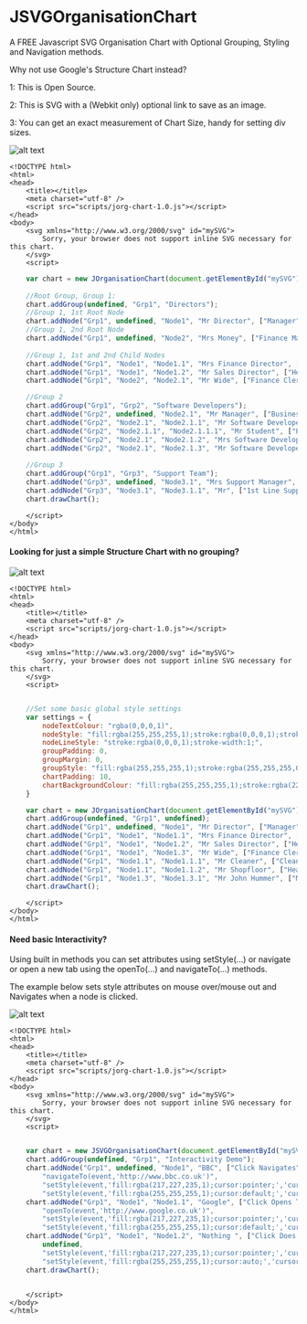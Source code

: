 # JSVGOrganisationChart
A FREE Javascript SVG Organisation Chart with Optional Grouping, Styling and Navigation methods.

Why not use Google's Structure Chart instead? 

1: This is Open Source.

2: This is SVG with a (Webkit only) optional link to save as an image.

3: You can get an exact measurement of Chart Size, handy for setting div sizes.

![alt text](https://github.com/thobbsinteractive/JOrganisationChart/blob/master/basicSVGChartExample.png "Basic Example")

```
<!DOCTYPE html>
<html>
<head>
    <title></title>
	<meta charset="utf-8" />
    <script src="scripts/jorg-chart-1.0.js"></script>
</head>
<body>
    <svg xmlns="http://www.w3.org/2000/svg" id="mySVG">
        Sorry, your browser does not support inline SVG necessary for this chart.
    </svg>
    <script>
```
```javascript
    var chart = new JOrganisationChart(document.getElementById("mySVG"));
    
    //Root Group, Group 1:
    chart.addGroup(undefined, "Grp1", "Directors");
    //Group 1, 1st Root Node 
    chart.addNode("Grp1", undefined, "Node1", "Mr Director", ["Manager", "Runs Everything"]);
    //Group 1, 2nd Root Node 
    chart.addNode("Grp1", undefined, "Node2", "Mrs Money", ["Finance Manager", "Pays for Everything"]);
    
    //Group 1, 1st and 2nd Child Nodes
    chart.addNode("Grp1", "Node1", "Node1.1", "Mrs Finance Director", ["Accountant", "Pays for somethings"]);
    chart.addNode("Grp1", "Node1", "Node1.2", "Mr Sales Director", ["Head of Sales", "Sells Everything"]);
    chart.addNode("Grp1", "Node2", "Node2.1", "Mr Wide", ["Finance Clerk Who has a really long Job Title", "Plays with numbers"]);

    //Group 2
    chart.addGroup("Grp1", "Grp2", "Software Developers");
    chart.addNode("Grp2", undefined, "Node2.1", "Mr Manager", ["Business Manager", "Orders Lackies"]);
    chart.addNode("Grp2", "Node2.1", "Node2.1.1", "Mr Software Developer 1", ["Software Developer", "Makes Bugs", "Cleans Office"]);
    chart.addNode("Grp2", "Node2.1.1", "Node2.1.1.1", "Mr Student", ["Placement Dude", "Tests"]);
    chart.addNode("Grp2", "Node2.1", "Node2.1.2", "Mrs Software Developer 2", ["Software Developer", "Makes Codes"]);
    chart.addNode("Grp2", "Node2.1", "Node2.1.3", "Mr Software Developer 3", ["Software Developer", "Turns Water into Wine"]);
    
    //Group 3
    chart.addGroup("Grp1", "Grp3", "Support Team");
    chart.addNode("Grp3", undefined, "Node3.1", "Mrs Support Manager", ["Business Manager", "Orders Lackies"]);
    chart.addNode("Grp3", "Node3.1", "Node3.1.1", "Mr", ["1st Line Support", "Phone Jocky"]);
    chart.drawChart();
```
```
    </script>
</body>
</html>
```

#### Looking for just a simple Structure Chart with no grouping? ####

![alt text](https://github.com/thobbsinteractive/JOrganisationChart/blob/master/simpleSVGChartExample.png "Simple Structure Chart")

```
<!DOCTYPE html>
<html>
<head>
    <title></title>
	<meta charset="utf-8" />
    <script src="scripts/jorg-chart-1.0.js"></script>
</head>
<body>
    <svg xmlns="http://www.w3.org/2000/svg" id="mySVG">
        Sorry, your browser does not support inline SVG necessary for this chart.
    </svg>
    <script>
```
```javascript

	//Set some basic global style settings 
    var settings = {
        nodeTextColour: "rgba(0,0,0,1)",
        nodeStyle: "fill:rgba(255,255,255,1);stroke:rgba(0,0,0,1);stroke-width:1;",
        nodeLineStyle: "stroke:rgba(0,0,0,1);stroke-width:1;",
        groupPadding: 0,
        groupMargin: 0,
        groupStyle: "fill:rgba(255,255,255,1);stroke:rgba(255,255,255,0);stroke-width:0;",
        chartPadding: 10,
        chartBackgroundColour: "fill:rgba(255,255,255,1);stroke:rgba(220,220,220,1);stroke-width:0;"
    }

    var chart = new JOrganisationChart(document.getElementById("mySVG"), undefined, settings);
    chart.addGroup(undefined, "Grp1", undefined);
    chart.addNode("Grp1", undefined, "Node1", "Mr Director", ["Manager", "Runs Everything"]);
    chart.addNode("Grp1", "Node1", "Node1.1", "Mrs Finance Director", ["Accountant", "Pays for somethings"]);
    chart.addNode("Grp1", "Node1", "Node1.2", "Mr Sales Director", ["Head of Sales", "Sells Everything"]);
    chart.addNode("Grp1", "Node1", "Node1.3", "Mr Wide", ["Finance Clerk Who has a really long Job Title", "Plays with numbers"]);
    chart.addNode("Grp1", "Node1.1", "Node1.1.1", "Mr Cleaner", ["Cleaner", "Cleans"]);
    chart.addNode("Grp1", "Node1.1", "Node1.1.2", "Mr Shopfloor", ["Head of Sales", "Sells Everything"]);
    chart.addNode("Grp1", "Node1.3", "Node1.3.1", "Mr John Hummer", ["Muscian", "Sound Track to the 80s"]);
    chart.drawChart();
```
```
    </script>
</body>
</html>
```

#### Need basic Interactivity? ####
Using built in methods you can set attributes using setStyle(...) or navigate or open a new tab using the openTo(...) and navigateTo(...) methods.

The example below sets style attributes on mouse over/mouse out and Navigates when a node is clicked.

![alt text](https://github.com/thobbsinteractive/JOrganisationChart/blob/master/InteractiveSVGChartExample.png "Interactive Chart")

```
<!DOCTYPE html>
<html>
<head>
    <title></title>
	<meta charset="utf-8" />
    <script src="scripts/jorg-chart-1.0.js"></script>
</head>
<body>
    <svg xmlns="http://www.w3.org/2000/svg" id="mySVG">
        Sorry, your browser does not support inline SVG necessary for this chart.
    </svg>
    <script>
```
```javascript

    var chart = new JSVGOrganisationChart(document.getElementById("mySVG"));
    chart.addGroup(undefined, "Grp1", "Interactivity Demo");
    chart.addNode("Grp1", undefined, "Node1", "BBC", ["Click Navigates", "to BBC"], undefined,
        "navigateTo(event,'http://www.bbc.co.uk')",
        "setStyle(event,'fill:rgba(217,227,235,1);cursor:pointer;','cursor:pointer;','cursor:pointer;')",
        "setStyle(event,'fill:rgba(255,255,255,1);cursor:default;','cursor:default;','cursor:default;')");
    chart.addNode("Grp1", "Node1", "Node1.1", "Google", ["Click Opens Tab", "to Google"], undefined,
        "openTo(event,'http://www.google.co.uk')",
        "setStyle(event,'fill:rgba(217,227,235,1);cursor:pointer;','cursor:pointer;','cursor:pointer;')",
        "setStyle(event,'fill:rgba(255,255,255,1);cursor:default;','cursor:default;','cursor:default;')");
    chart.addNode("Grp1", "Node1", "Node1.2", "Nothing ", ["Click Does Nothing"], undefined,
        undefined,
        "setStyle(event,'fill:rgba(217,227,235,1);cursor:pointer;','cursor:pointer;','cursor:pointer;')",
        "setStyle(event,'fill:rgba(255,255,255,1);cursor:auto;','cursor:default;','cursor:default;')");
    chart.drawChart();
    
```
```
    </script>
</body>
</html>
```

